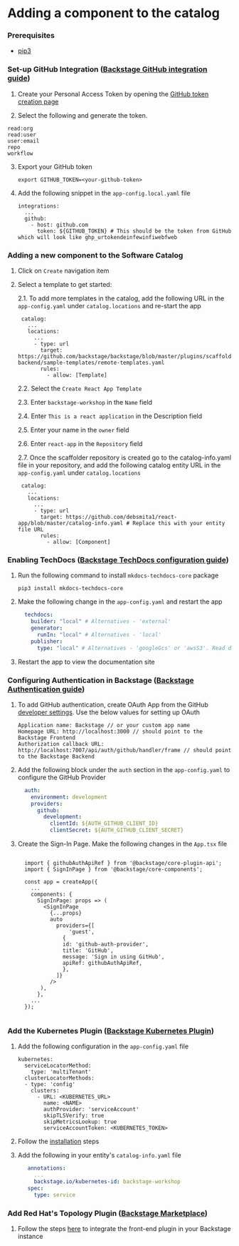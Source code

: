 # Adding a component to the catalog

### Prerequisites

- [pip3](https://www.activestate.com/resources/quick-reads/how-to-install-and-use-pip3/)

### Set-up GitHub Integration ([Backstage GitHub integration guide](https://backstage.io/docs/getting-started/configuration#setting-up-a-github-integration))

1. Create your Personal Access Token by opening the [GitHub token creation page](https://github.com/settings/tokens/new)

2. Select the following and generate the token.
   
  ```
  read:org
  read:user
  user:email
  repo
  workflow
  ```

3. Export your GitHub token

    ```
    export GITHUB_TOKEN=<your-github-token>
    ```

4. Add the following snippet in the `app-config.local.yaml` file

    ```
    integrations:
      ...
      github:
        - host: github.com
          token: ${GITHUB_TOKEN} # This should be the token from GitHub which will look like ghp_urtokendeinfewinfiwebfweb
    ```

### Adding a new component to the Software Catalog

1. Click on `Create` navigation item

2. Select a template to get started:

    2.1. To add more templates in the catalog, add the following URL in the `app-config.yaml` under `catalog.locations` and re-start the app

        catalog:
          ...
          locations:
            ...
            - type: url
              target: https://github.com/backstage/backstage/blob/master/plugins/scaffolder-backend/sample-templates/remote-templates.yaml
              rules:
                - allow: [Template]
    
    2.2. Select the `Create React App Template`
   
    2.3. Enter `backstage-workshop` in the `Name` field
   
    2.4. Enter `This is a react application` in the Description field
   
    2.5. Enter your name in the `owner` field
   
    2.6. Enter `react-app` in the `Repository` field
   
    2.7. Once the scaffolder repository is created go to the catalog-info.yaml file in your repository, and add the following catalog entity URL in the `app-config.yaml` under `catalog.locations`

        
        catalog:
          ...
          locations:
            ...
            - type: url
              target: https://github.com/debsmita1/react-app/blob/master/catalog-info.yaml # Replace this with your entity file URL
              rules:
                - allow: [Component]
        


### Enabling TechDocs ([Backstage TechDocs configuration guide](https://backstage.io/docs/features/techdocs/getting-started))

1. Run the following command to install `mkdocs-techdocs-core` package

    ```
    pip3 install mkdocs-techdocs-core
    ```

2. Make the following change in the `app-config.yaml` and restart the app

    ```yaml app-config.yaml
      techdocs:
        builder: "local" # Alternatives - 'external'
        generator:
          runIn: "local" # Alternatives - 'local'
        publisher:
          type: "local" # Alternatives - 'googleGcs' or 'awsS3'. Read documentation for using alternatives.
    ```

3. Restart the app to view the documentation site

### Configuring Authentication in Backstage ([Backstage Authentication guide](https://backstage.io/docs/auth/))

1. To add GitHub authentication, create OAuth App from the GitHub [developer settings](https://github.com/settings/developers). Use the below values for setting up OAuth

    ```
    Application name: Backstage // or your custom app name
    Homepage URL: http://localhost:3000 // should point to the Backstage Frontend
    Authorization callback URL: http://localhost:7007/api/auth/github/handler/frame // should point to the Backstage Backend
    ```

2. Add the following block under the `auth` section in the `app-config.yaml` to configure the GitHub Provider

    ```yaml title=app-config.local.yaml
      auth:
        environment: development
        providers:
          github:
            development:
              clientId: ${AUTH_GITHUB_CLIENT_ID}
              clientSecret: ${AUTH_GITHUB_CLIENT_SECRET}
    ```

3. Create the Sign-In Page. Make the following changes in the `App.tsx` file

    ```tsx title=packages/app/src/App.tsx
  
      import { githubAuthApiRef } from '@backstage/core-plugin-api';
      import { SignInPage } from '@backstage/core-components';
  
      const app = createApp({
        ...
        components: {
          SignInPage: props => (
            <SignInPage
              {...props}
              auto
                providers={[
                    'guest',
                  {
                  id: 'github-auth-provider',
                  title: 'GitHub',
                  message: 'Sign in using GitHub',
                  apiRef: githubAuthApiRef,
                  },
                ]}
              />
           ),
          },
        ...
      });
  
    ```

### Add the Kubernetes Plugin ([Backstage Kubernetes Plugin](https://backstage.io/docs/features/kubernetes/))

1. Add the following configuration in the `app-config.yaml` file

    ```
    kubernetes:
      serviceLocatorMethod:
        type: 'multiTenant'
      clusterLocatorMethods:
      - type: 'config'
        clusters:
          - URL: <KUBERNETES_URL>
            name: <NAME>
            authProvider: 'serviceAccount'
            skipTLSVerify: true
            skipMetricsLookup: true
            serviceAccountToken: <KUBERNETES_TOKEN>
    ```

2. Follow the [installation](https://backstage.io/docs/features/kubernetes/installation) steps
  
3. Add the following in your entity's `catalog-info.yaml` file

    ```yaml title=catalog-info.yaml
       annotations:
         ...
         backstage.io/kubernetes-id: backstage-workshop
       spec:
         type: service
    ```

### Add Red Hat's Topology Plugin ([Backstage Marketplace](https://backstage.io/plugins/))

1. Follow the steps [here](https://janus-idp.io/plugins/topology/) to integrate the front-end plugin in your Backstage instance
  

